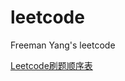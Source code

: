 # leetcode
Freeman Yang's leetcode

[Leetcode刷题顺序表](http://www.cnblogs.com/grandyang/p/4025540.html)

